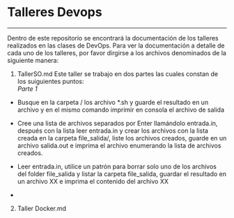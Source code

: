 # Talleres Devops
---

Dentro de este repositorio se encontrará la documentación de los talleres realizados en las clases de DevOps. Para ver la documentación a detalle de cada uno de los talleres, por favor dirgirse a los archivos denominados de la siguiente manera:   
1. TallerSO.md
    Este taller se trabajo en dos partes las cuales constan de los suiguientes puntos:  
    *Parte 1* 
 
* Busque en la carpeta / los archivo *.sh y guarde el resultado en un archivo y en el mismo comando imprimir en consola el archivo de salida  
* Cree una lista de archivos separados por Enter llamándolo entrada.in, después con la lista leer entrada.in y crear los archivos con la lista creada en la                 carpeta file_salida/, liste los archivos creados, guarde en un archivo salida.out e imprima el archivo  enumerando la lista de archivos creados.  
* Leer entrada.in, utilice un patrón para borrar solo uno de los archivos del folder file_salida y listar la carpeta file_salida, guardar el resultado en un                archivo XX  e imprima el contenido del archivo XX  


* 

2. Taller Docker.md


